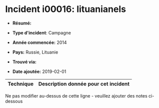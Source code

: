 # Incident i00016: lituanianels

* **Résumé:**

* **Type d'incident**: Campagne

* **Année commencée:** 2014

* **Pays:** Russie, Lituanie

* **Trouvé via:**

* **Date ajoutée:** 2019-02-01
 

|Technique |Description donnée pour cet incident |
|--------- |------------------------- |


Ne pas modifier au-dessus de cette ligne - veuillez ajouter des notes ci-dessous